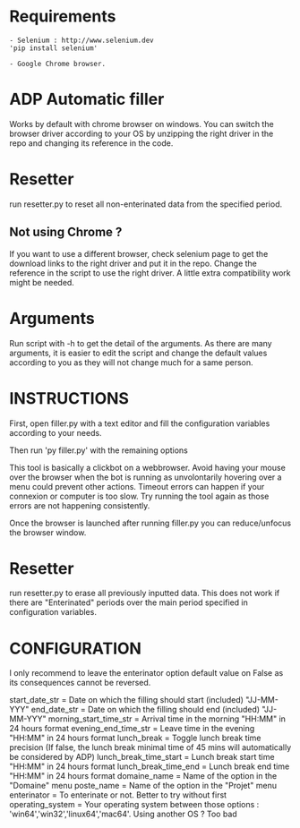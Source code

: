 # Requirements

    - Selenium : http://www.selenium.dev 
    'pip install selenium'
    
    - Google Chrome browser.

# ADP Automatic filler
Works by default with chrome browser on windows. You can switch the browser driver according to your OS 
by unzipping the right driver in the repo and changing its reference in the code. 

# Resetter

run resetter.py to reset all non-enterinated data from the specified period.

## Not using Chrome ?

If you want to use a different browser, check selenium page to get the download links to the right driver
and put it in the repo. Change the reference in the script to use the right driver. A little extra compatibility work might be needed.

# Arguments

Run script with -h to get the detail of the arguments. As there are many arguments, it is easier to edit the script
and change the default values according to you as they will not change much for a same person.

# INSTRUCTIONS

First, open filler.py with a text editor and fill the configuration variables according to your needs.

Then run 'py filler.py' with the remaining options

This tool is basically a clickbot on a webbrowser. Avoid having your mouse over the browser when the bot is running
as unvolontarily hovering over a menu could prevent other actions. Timeout errors can happen if your connexion
or computer is too slow. Try running the tool again as those errors are not happening consistently.

Once the browser is launched after running filler.py you can reduce/unfocus the browser window.

# Resetter

run resetter.py to erase all previously inputted data. This does not work if there are "Enterinated" periods over the main period specified in configuration variables.

# CONFIGURATION

I only recommend to leave the enterinator option default value on False as its consequences cannot be reversed.

start_date_str =            Date on which the filling should start (included) "JJ-MM-YYY"
end_date_str =              Date on which the filling should end (included) "JJ-MM-YYY"
morning_start_time_str =    Arrival time in the morning "HH:MM" in 24 hours format
evening_end_time_str =      Leave time in the evening "HH:MM" in 24 hours format
lunch_break =               Toggle lunch break time precision (If false, the lunch break minimal time of 45 mins will automatically be considered by ADP)
lunch_break_time_start =    Lunch break start time "HH:MM" in 24 hours format
lunch_break_time_end =      Lunch break end time "HH:MM" in 24 hours format
domaine_name =              Name of the option in the "Domaine" menu
poste_name =                Name of the option in the "Projet" menu
enterinator =               To enterinate or not. Better to try without first
operating_system =          Your operating system between those options : 'win64','win32','linux64','mac64'. Using another OS ? Too bad
